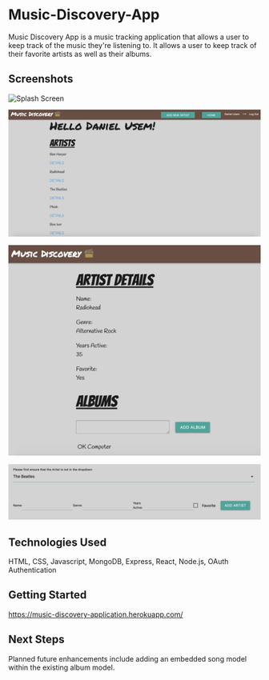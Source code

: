 # Music-Discovery-App
Music Discovery App is a music tracking application that allows a user to keep track of the music they're listening to. It allows a user to keep track of their favorite artists as well as their albums.

## Screenshots
![Splash Screen](./public/images/Splash-Screen.png)

![Home Screen](./public/images/Home-Screen.png)

![Artist Detail Page](./public/images/Artist-Detail-Page.png)

![Add Artist Page](./public/images/Add-Artist-Page.png)

## Technologies Used
HTML, CSS, Javascript, MongoDB, Express, React, Node.js, OAuth Authentication

## Getting Started
https://music-discovery-application.herokuapp.com/

## Next Steps
Planned future enhancements include adding an embedded song model within the existing album model.

